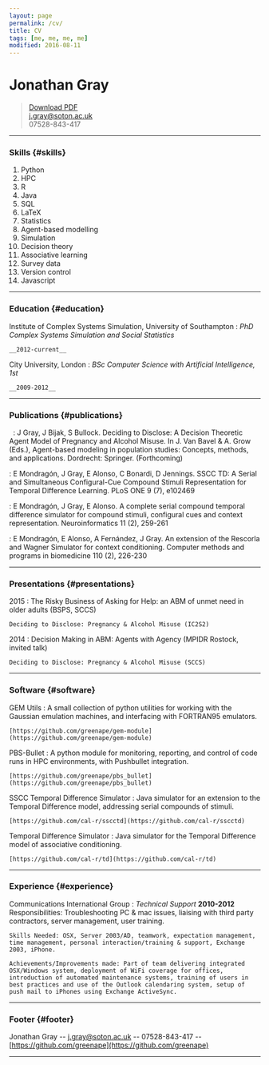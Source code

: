 ```yaml
---
layout: page
permalink: /cv/
title: CV
tags: [me, me, me, me]
modified: 2016-08-11
---
```


# Jonathan Gray

> [Download PDF](j_gray_cv.pdf)  
> [j.gray@soton.ac.uk](j.gray@soton.ac.uk)  
> 07528-843-417

-------

### Skills {#skills}

1. Python
1. HPC
1. R
1. Java
1. SQL
1. LaTeX
1. Statistics
1. Agent-based modelling
1. Simulation
1. Decision theory
1. Associative learning
1. Survey data
1. Version control
1. Javascript

------

### Education {#education}

Institute of Complex Systems Simulation, University of Southampton
: *PhD Complex Systems Simulation and Social Statistics*

	__2012-current__

City University, London
: *BSc Computer Science with Artificial Intelligence, 1st*

	__2009-2012__

------

### Publications {#publications}
&nbsp;
:	J Gray, J Bijak, S Bullock. Deciding to Disclose: A Decision Theoretic Agent Model of Pregnancy and Alcohol Misuse. In J. Van Bavel & A. Grow (Eds.), Agent-based modeling in population studies: Concepts,
methods, and applications. Dordrecht: Springer. (Forthcoming)

:	E Mondragón, J Gray, E Alonso, C Bonardi, D Jennings. SSCC TD: A Serial and Simultaneous Configural-Cue Compound Stimuli Representation for Temporal Difference Learning. PLoS ONE 9 (7), e102469

:	E Mondragón, J Gray, E Alonso. A complete serial compound temporal difference simulator for compound stimuli, configural cues and context representation. Neuroinformatics 11 (2), 259-261

:	E Mondragón, E Alonso, A Fernández, J Gray. An extension of the Rescorla and Wagner Simulator for context conditioning. Computer methods and programs in biomedicine 110 (2), 226-230

------

### Presentations {#presentations}

2015
:	The Risky Business of Asking for Help: an ABM of unmet need in older adults (BSPS, SCCS)

	Deciding to Disclose: Pregnancy & Alcohol Misuse (IC2S2)

2014
:	Decision Making in ABM: Agents with Agency (MPIDR Rostock, invited talk)

	Deciding to Disclose: Pregnancy & Alcohol Misuse (SCCS)

------

### Software {#software}

GEM Utils
: A small collection of python utilities for working with the Gaussian emulation machines, and interfacing with FORTRAN95 emulators.

	[https://github.com/greenape/gem-module](https://github.com/greenape/gem-module)

PBS-Bullet
: A python module for monitoring, reporting, and control of code runs in HPC environments, with Pushbullet integration.

	[https://github.com/greenape/pbs_bullet](https://github.com/greenape/pbs_bullet)

SSCC Temporal Difference Simulator
: Java simulator for an extension to the Temporal Difference model, addressing serial compounds of stimuli.

	[https://github.com/cal-r/sscctd](https://github.com/cal-r/sscctd)

Temporal Difference Simulator
: Java simulator for the Temporal Difference model of associative conditioning.

	[https://github.com/cal-r/td](https://github.com/cal-r/td)

------

### Experience {#experience}

Communications International Group
: *Technical Support*
  __2010-2012__
  Responsibilities: Troubleshooting PC & mac issues, liaising with third party contractors, server management, user training.

	Skills Needed: OSX, Server 2003/AD, teamwork, expectation management, time management, personal interaction/training & support, Exchange 2003, iPhone.

	Achievements/Improvements made: Part of team delivering integrated OSX/Windows system, deployment of WiFi coverage for offices, introduction of automated maintenance systems, training of users in best practices and use of the Outlook calendaring system, setup of push mail to iPhones using Exchange ActiveSync.


------

### Footer {#footer}

Jonathan Gray -- [j.gray@soton.ac.uk](j.gray@soton.ac.uk) -- 07528-843-417 -- [https://github.com/greenape](https://github.com/greenape)

------
